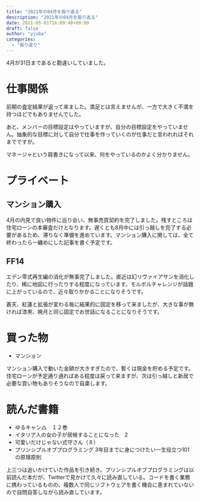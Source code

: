 ```yaml
---
title: "2021年の04月を振り返る"
description: "2021年の04月を振り返る"
date: 2021-05-01T16:09:40+09:00
draft: false
author: "yjuba"
categories:
  - "振り返り"
---
```


4月が31日まであると勘違いしていました。

# 仕事関係
前期の査定結果が返って来ました。満足とは言えませんが、一方で大きく不満を持つほどでもありませんでした。

あと、メンバーの目標設定はやっていますが、自分の目標設定をやっていません。抽象的な目標に対して自分で仕事を作っていくのが仕事だと言われればそれまでですが。

マネージャという肩書きになって以来、何をやっているのかよく分かりません。

# プライベート

## マンション購入
4月の内見で良い物件に巡り会い、無事売買契約を完了しました。残すところは住宅ローンの本審査だけとなります。遅くとも8月中には引っ越しを完了する必要があるため、滞りなく準備を進めています。マンション購入に関しては、全て終わったら一纏めにした記事を書く予定です。

## FF14
エデン零式再生編の消化が無事完了しました。直近は幻リヴァイアサンを消化したり、稀に地図に行ったりする程度になっています。モルボルチャレンジが話題に上がっているので、近々取りかかることになりそうです。

蒼天、紅蓮と拡張が変わる毎に結果的に固定を移って来ましたが、大きな事が無ければ漆黒、暁月と同じ固定でお世話になることになりそうです。

# 買った物
- マンション

マンション購入で動いた金額が大きすぎたので、暫くは現金を貯める予定です。住宅ローンが予定通り通ればある程度は戻って来ますが、次は引っ越しと新居で必要な買い物もありそうなので自粛します。

# 読んだ書籍
- ゆるキャン△　１２巻
- イタリア人の女の子が居候することになった　2
- 可愛いだけじゃない式守さん（８）
- プリンシプルオブプログラミング 3年目までに身につけたい一生役立つ101の原理原則

上三つは追いかけていた作品を引き続き。プリンシプルオブプログラミングは以前読んだ本だが、Twitterで見かけて久々に読み直している。コードを書く業務に携わっているものの、複数人で同じソフトウェアを書く機会に恵まれていないので自問自答しながら読み直しています。
